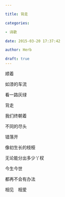 ```yaml
---

title: 背走

categories:

- 诗歌

date: 2015-03-20 17:37:42

author: Herb

draft: true
---
```


顺着

如漆的车流

看一路灰绿

背走

我们终朝着

不同的尽头

错落开

像初生长的枝桠

无论能分出多少丫杈

今生今世

都再不会有办法

相见　相爱